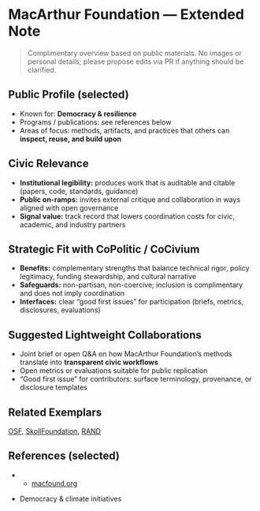 # MacArthur Foundation — Extended Note

> Complimentary overview based on public materials. No images or personal details; please propose edits via PR if anything should be clarified.

## Public Profile (selected)
- Known for: **Democracy & resilience**
- Programs / publications: see references below
- Areas of focus: methods, artifacts, and practices that others can **inspect, reuse, and build upon**

## Civic Relevance
- **Institutional legibility:** produces work that is auditable and citable (papers, code, standards, guidance)
- **Public on-ramps:** invites external critique and collaboration in ways aligned with open governance
- **Signal value:** track record that lowers coordination costs for civic, academic, and industry partners

## Strategic Fit with CoPolitic / CoCivium
- **Benefits:** complementary strengths that balance technical rigor, policy legitimacy, funding stewardship, and cultural narrative
- **Safeguards:** non-partisan, non-coercive; inclusion is complimentary and does not imply coordination
- **Interfaces:** clear “good first issues” for participation (briefs, metrics, disclosures, evaluations)

## Suggested Lightweight Collaborations
- Joint brief or open Q&A on how MacArthur Foundation’s methods translate into **transparent civic workflows**
- Open metrics or evaluations suitable for public replication
- “Good first issue” for contributors: surface terminology, provenance, or disclosure templates

## Related Exemplars
[OSF](/funders/OSF.md), [SkollFoundation](/funders/SkollFoundation.md), [RAND](/funders/RAND.md)

## References (selected)
- * [macfound.org](https://www.macfound.org)
* Democracy & climate initiatives
